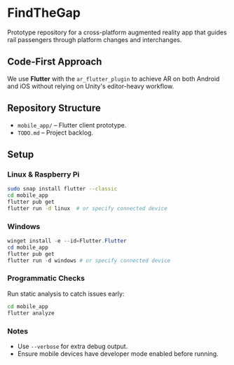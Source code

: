 # FindTheGap

Prototype repository for a cross-platform augmented reality app that guides rail passengers through platform changes and interchanges.

## Code-First Approach
We use **Flutter** with the `ar_flutter_plugin` to achieve AR on both Android and iOS without relying on Unity's editor-heavy workflow.

## Repository Structure
- `mobile_app/` – Flutter client prototype.
- `TODO.md` – Project backlog.

## Setup

### Linux & Raspberry Pi
```bash
sudo snap install flutter --classic
cd mobile_app
flutter pub get
flutter run -d linux  # or specify connected device
```

### Windows
```powershell
winget install -e --id=Flutter.Flutter
cd mobile_app
flutter pub get
flutter run -d windows # or specify connected device
```

### Programmatic Checks
Run static analysis to catch issues early:
```bash
cd mobile_app
flutter analyze
```

### Notes
- Use `--verbose` for extra debug output.
- Ensure mobile devices have developer mode enabled before running.
